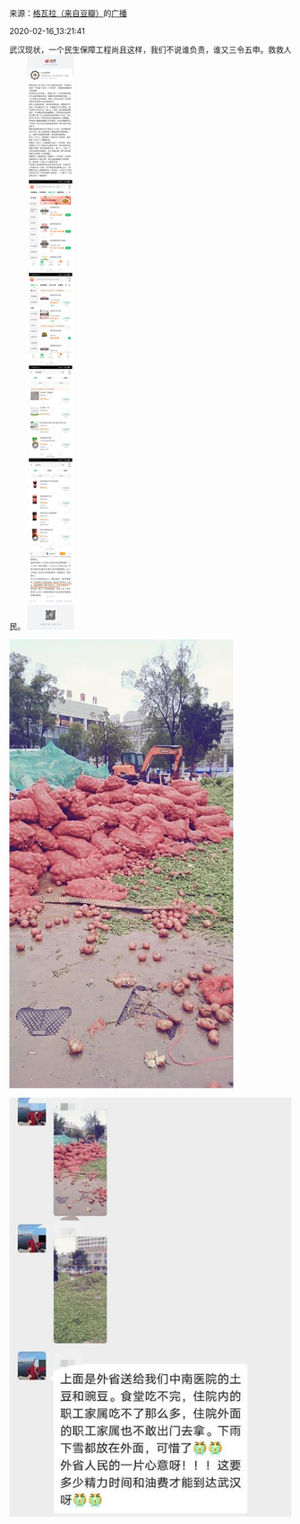 来源：[格瓦拉（来自豆瓣）](https://www.douban.com/people/RonaldoLuiz/)的[广播](https://www.douban.com/people/RonaldoLuiz/status/2814587875/)


2020-02-16_13:21:41


武汉现状，一个民生保障工程尚且这样，我们不说谁负责，谁又三令五申。救救人民。
![](./pic/2020-02-16_13:21:41-格瓦拉的广播1.jpg)  

![](./pic/2020-02-16_13:21:41-格瓦拉的广播2.jpg)  

![](./pic/2020-02-16_13:21:41-格瓦拉的广播3.jpg)  

